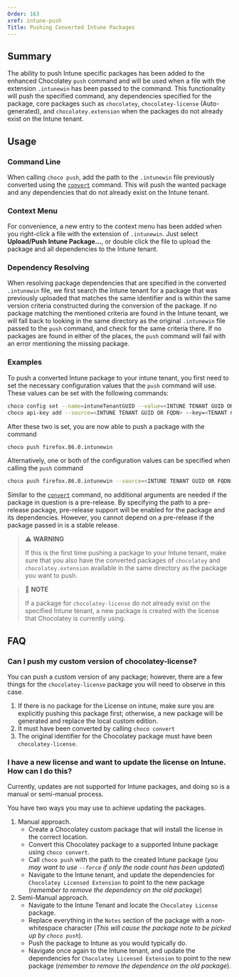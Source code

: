 ```yaml
---
Order: 163
xref: intune-push
Title: Pushing Converted Intune Packages
---
```


<?! Include "../../../shared/intune-note.txt" /?>

## Summary

The ability to push Intune specific packages has been added to the enhanced Chocolatey `push` command and will be used when a file with the extension `.intunewin` has been passed to the command.
This functionality will push the specified command, any dependencies specified for the package, core packages such as `chocolatey`, `chocolatey-license` (Auto-generated), and `chocolatey.extension` when the packages do not already exist on the Intune tenant.

## Usage

### Command Line

When calling `choco push`, add the path to the `.intunewin` file previously converted using the [`convert`](xref:intune-convert) command.
This will push the wanted package and any dependencies that do not already exist on the Intune tenant.

### Context Menu

For convenience, a new entry to the context menu has been added when you right-click a file with the extension of `.intunewin`.
Just select **Upload/Push Intune Package...**, or double click the file to upload the package and all dependencies to the Intune tenant.

### Dependency Resolving

When resolving package dependencies that are specified in the converted `.intunewin` file, we first search the Intune tenant
for a package that was previously uploaded that matches the same identifier and is within the same version criteria constructed during
the conversion of the package.
If no package matching the mentioned criteria are found in the Intune tenant, we will fall back to looking in the same directory as the original
`.intunewin` file passed to the `push` command, and check for the same criteria there.
If no packages are found in either of the places, the `push` command will fail with an error mentioning the missing package.

### Examples

To push a converted Intune package to your intune tenant, you first need to set the necessary configuration values that the `push` command will use.
These values can be set with the following commands:

~~~sh
choco config set --name=intuneTenantGUID --value=<INTUNE TENANT GUID OR FQDN>
choco api-key add --source=<INTUNE TENANT GUID OR FQDN> --key=<TENANT CLIENT ID>:<TENTANT CLIENT SECRET>
~~~

After these two is set, you are now able to push a package with the command

~~~sh
choco push firefox.86.0.intunewin
~~~

Alternatively, one or both of the configuration values can be specified when calling the `push` command

~~~sh
choco push firefox.86.0.intunewin --source=<INTUNE TENANT GUID OR FQDN> --api-key=<TENANT CLIENT ID>:<TENANT CLIENT SECRET>
~~~

Similar to the [`convert`](xref:intune-convert) command, no additional arguments are needed if the package in question is a pre-release.
By specifying the path to a pre-release package, pre-release support will be enabled for the package and its dependencies.
However, you cannot depend on a pre-release if the package passed in is a stable release.

> :warning: **WARNING**
>
> If this is the first time pushing a package to your Intune tenant, make sure that you also
> have the converted packages of `chocolatey` and `chocolatey.extension` available in the same
> directory as the package you want to push.

> :memo: **NOTE**
>
> If a package for `chocolatey-license` do not already exist on the specified Intune tenant,
> a new package is created with the license that Chocolatey is currently using.

## FAQ

### Can I push my custom version of chocolatey-license?

You can push a custom version of any package; however, there are a few things for the `chocolatey-license` package you will need to observe in this case.

1. If there is no package for the License on intune, make sure you are explicitly pushing this package first; otherwise, a new package will be generated and replace the local custom edition.
2. It must have been converted by calling `choco convert`
3. The original identifier for the Chocolatey package must have been `chocolatey-license`.

### I have a new license and want to update the license on Intune. How can I do this?

Currently, updates are not supported for Intune packages, and doing so is a manual or semi-manual process.

You have two ways you may use to achieve updating the packages.

1. Manual approach.
   - Create a Chocolatey custom package that will install the license in the correct location.
   - Convert this Chocolatey package to a supported Intune package using `choco convert`.
   - Call `choco push` with the path to the created Intune package (*you may want to use `--force` if only the node count has been updated*)
   - Navigate to the Intune tenant, and update the dependencies for `Chocolatey Licensed Extension` to point to the new package (*remember to remove the dependency on the old package*)
2. Semi-Manual approach.
   - Navigate to the Intune Tenant and locate the `Chocolatey License` package.
   - Replace everything in the `Notes` section of the package with a non-whitespace character (*This will cause the package note to be picked up by `choco push`*).
   - Push the package to Intune as you would typically do.
   - Navigate once again to the Intune tenant, and update the dependencies for `Chocolatey Licensed Extension` to point to the new package (*remember to remove the dependence on the old package*).
